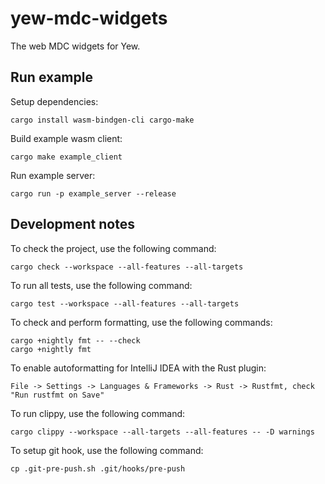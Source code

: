# yew-mdc-widgets

The web MDC widgets for Yew.


## Run example

Setup dependencies:

```shell script
cargo install wasm-bindgen-cli cargo-make
```

Build example wasm client:

```shell script
cargo make example_client
```

Run example server:

```shell script
cargo run -p example_server --release
```


## Development notes

To check the project, use the following command:

```shell script
cargo check --workspace --all-features --all-targets
```

To run all tests, use the following command:

```shell script
cargo test --workspace --all-features --all-targets
```

To check and perform formatting, use the following commands:

```shell script
cargo +nightly fmt -- --check
cargo +nightly fmt
```

To enable autoformatting for IntelliJ IDEA with the Rust plugin:

`File -> Settings -> Languages & Frameworks -> Rust -> Rustfmt, check "Run rustfmt on Save"`

To run clippy, use the following command:

```shell script
cargo clippy --workspace --all-targets --all-features -- -D warnings
```

To setup git hook, use the following command:

```shell script
cp .git-pre-push.sh .git/hooks/pre-push
```